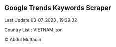 

## Google Trends Keywords Scraper 
 
Last Update 03-07-2023 , 19:29:32

Country List :
VIETNAM.json



© Abdul Muttaqin 
